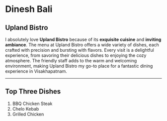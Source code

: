# Dinesh Bali
## Upland Bistro
I absolutely love **Upland Bistro** because of its **exquisite cuisine** and **inviting ambiance**. The menu at Upland Bistro offers a wide variety of dishes, each crafted with precision and bursting with flavors. Every visit is a delightful experience, from savoring their delicious dishes to enjoying the cozy atmosphere. The friendly staff adds to the warm and welcoming environment, making Upland Bistro my go-to place for a fantastic dining experience in Visakhapatnam.

---
## Top Three Dishes
1. BBQ Chicken Steak
2. Chelo Kebab
3. Grilled Chicken